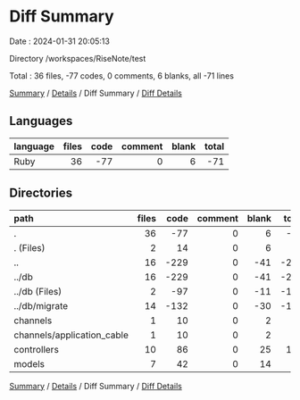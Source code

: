 # Diff Summary

Date : 2024-01-31 20:05:13

Directory /workspaces/RiseNote/test

Total : 36 files,  -77 codes, 0 comments, 6 blanks, all -71 lines

[Summary](results.md) / [Details](details.md) / Diff Summary / [Diff Details](diff-details.md)

## Languages
| language | files | code | comment | blank | total |
| :--- | ---: | ---: | ---: | ---: | ---: |
| Ruby | 36 | -77 | 0 | 6 | -71 |

## Directories
| path | files | code | comment | blank | total |
| :--- | ---: | ---: | ---: | ---: | ---: |
| . | 36 | -77 | 0 | 6 | -71 |
| . (Files) | 2 | 14 | 0 | 6 | 20 |
| .. | 16 | -229 | 0 | -41 | -270 |
| ../db | 16 | -229 | 0 | -41 | -270 |
| ../db (Files) | 2 | -97 | 0 | -11 | -108 |
| ../db/migrate | 14 | -132 | 0 | -30 | -162 |
| channels | 1 | 10 | 0 | 2 | 12 |
| channels/application_cable | 1 | 10 | 0 | 2 | 12 |
| controllers | 10 | 86 | 0 | 25 | 111 |
| models | 7 | 42 | 0 | 14 | 56 |

[Summary](results.md) / [Details](details.md) / Diff Summary / [Diff Details](diff-details.md)